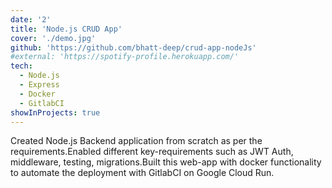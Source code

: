 ```yaml
---
date: '2'
title: 'Node.js CRUD App'
cover: './demo.jpg'
github: 'https://github.com/bhatt-deep/crud-app-nodeJs'
#external: 'https://spotify-profile.herokuapp.com/'
tech:
  - Node.js
  - Express
  - Docker
  - GitlabCI
showInProjects: true
---
```


Created Node.js Backend application from scratch as per the requirements.Enabled different key-requirements such as JWT Auth, middleware, testing, migrations.Built this web-app with docker functionality to automate the deployment with GitlabCI on Google Cloud Run.
